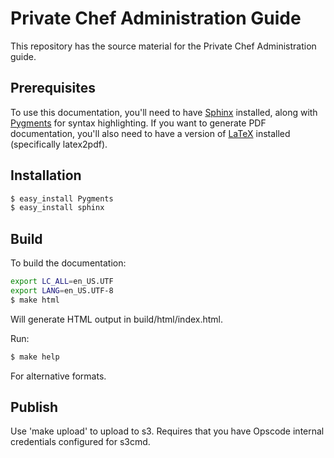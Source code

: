 # Private Chef Administration Guide

This repository has the source material for the Private Chef Administration guide. 

## Prerequisites

To use this documentation, you'll need to have [Sphinx](http://sphinx.pocoo.org) installed,
along with [Pygments](http://pygments.org) for syntax highlighting. If you want to generate
PDF documentation, you'll also need to have a version of [LaTeX](http://www.latex-project.org/)
installed (specifically latex2pdf).

## Installation

```bash
$ easy_install Pygments
$ easy_install sphinx
```

## Build

To build the documentation:

```bash
export LC_ALL=en_US.UTF
export LANG=en_US.UTF-8
$ make html
```

Will generate HTML output in build/html/index.html.

Run:

```bash
$ make help
```

For alternative formats.

## Publish

Use 'make upload' to upload to s3. Requires that you have Opscode internal credentials configured for s3cmd.
